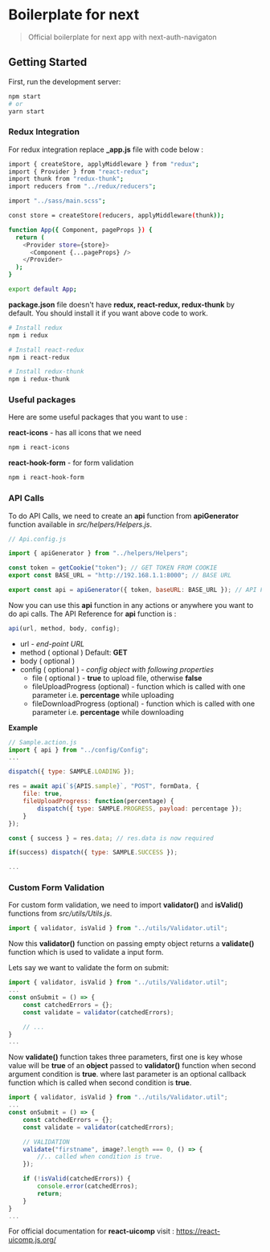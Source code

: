 # Boilerplate for next

> Official boilerplate for next app with next-auth-navigaton

## Getting Started

First, run the development server:

```bash
npm start
# or
yarn start
```

### Redux Integration

For redux integration replace **\_app.js** file with code below :

```bash
import { createStore, applyMiddleware } from "redux";
import { Provider } from "react-redux";
import thunk from "redux-thunk";
import reducers from "../redux/reducers";

import "../sass/main.scss";

const store = createStore(reducers, applyMiddleware(thunk));

function App({ Component, pageProps }) {
  return (
    <Provider store={store}>
      <Component {...pageProps} />
    </Provider>
  );
}

export default App;
```

**package.json** file doesn't have **redux, react-redux, redux-thunk** by default. You should install it if you want above code to work.

```bash
# Install redux
npm i redux

# Install react-redux
npm i react-redux

# Install redux-thunk
npm i redux-thunk
```

### Useful packages

Here are some useful packages that you want to use :

**react-icons** - has all icons that we need

```bash
npm i react-icons
```

**react-hook-form** - for form validation

```bash
npm i react-hook-form
```

### API Calls

To do API Calls, we need to create an **api** function from **apiGenerator** function available in _src/helpers/Helpers.js_.

```js
// Api.config.js

import { apiGenerator } from "../helpers/Helpers";

const token = getCookie("token"); // GET TOKEN FROM COOKIE
export const BASE_URL = "http://192.168.1.1:8000"; // BASE URL

export const api = apiGenerator({ token, baseURL: BASE_URL }); // API FUNCTION
```

Now you can use this **api** function in any actions or anywhere you want to do api calls. The API Reference for **api** function is :

```js
api(url, method, body, config);
```

- url - _end-point URL_
- method ( optional ) Default: **GET**
- body ( optional )
- config ( optional ) - _config object with following properties_
  - file ( optional ) - **true** to upload file, otherwise **false**
  - fileUploadProgress (optional) - function which is called with one parameter i.e. **percentage** while uploading
  - fileDownloadProgress (optional) - function which is called with one parameter i.e. **percentage** while downloading

**Example**

```js
// Sample.action.js
import { api } from "../config/Config";
...

dispatch({ type: SAMPLE.LOADING });

res = await api(`${APIS.sample}`, "POST", formData, {
    file: true,
    fileUploadProgress: function(percentage) {
        dispatch({ type: SAMPLE.PROGRESS, payload: percentage });
    }
});

const { success } = res.data; // res.data is now required

if(success) dispatch({ type: SAMPLE.SUCCESS });

...
```

### Custom Form Validation

For custom form validation, we need to import **validator()** and **isValid()** functions from _src/utils/Utils.js_.

```javascript
import { validator, isValid } from "../utils/Validator.util";
```

Now this **validator()** function on passing empty object returns a **validate()** function which is used to validate a input form.

Lets say we want to validate the form on submit:

```javascript
import { validator, isValid } from "../utils/Validator.util";
...
const onSubmit = () => {
    const catchedErrors = {};
    const validate = validator(catchedErrors);

    // ...
}
...
```

Now **validate()** function takes three parameters, first one is key whose value will be **true** of an **object** passed to **validator()** function when second argument condition is **true**. where last parameter is an optional callback function which is called when second condition is **true**.

```javascript
import { validator, isValid } from "../utils/Validator.util";
...
const onSubmit = () => {
    const catchedErrors = {};
    const validate = validator(catchedErrors);

    // VALIDATION
    validate("firstname", image?.length === 0, () => {
    	//.. called when condition is true.
    });

    if (!isValid(catchedErrors)) {
        console.error(catchedErros);
        return;
    }
}
...
```

For official documentation for **react-uicomp** visit : https://react-uicomp.js.org/
